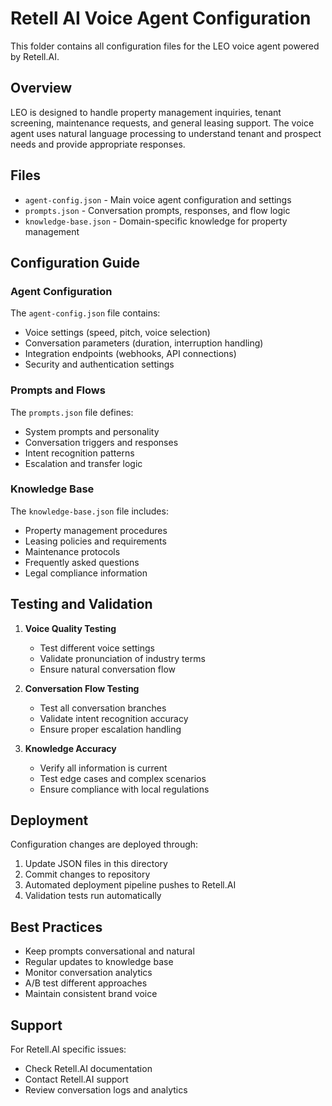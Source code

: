 # Retell AI Voice Agent Configuration

This folder contains all configuration files for the LEO voice agent powered by Retell.AI.

## Overview

LEO is designed to handle property management inquiries, tenant screening, maintenance requests, and general leasing support. The voice agent uses natural language processing to understand tenant and prospect needs and provide appropriate responses.

## Files

- `agent-config.json` - Main voice agent configuration and settings
- `prompts.json` - Conversation prompts, responses, and flow logic
- `knowledge-base.json` - Domain-specific knowledge for property management

## Configuration Guide

### Agent Configuration

The `agent-config.json` file contains:
- Voice settings (speed, pitch, voice selection)
- Conversation parameters (duration, interruption handling)
- Integration endpoints (webhooks, API connections)
- Security and authentication settings

### Prompts and Flows

The `prompts.json` file defines:
- System prompts and personality
- Conversation triggers and responses
- Intent recognition patterns
- Escalation and transfer logic

### Knowledge Base

The `knowledge-base.json` file includes:
- Property management procedures
- Leasing policies and requirements
- Maintenance protocols
- Frequently asked questions
- Legal compliance information

## Testing and Validation

1. **Voice Quality Testing**
   - Test different voice settings
   - Validate pronunciation of industry terms
   - Ensure natural conversation flow

2. **Conversation Flow Testing**
   - Test all conversation branches
   - Validate intent recognition accuracy
   - Ensure proper escalation handling

3. **Knowledge Accuracy**
   - Verify all information is current
   - Test edge cases and complex scenarios
   - Ensure compliance with local regulations

## Deployment

Configuration changes are deployed through:
1. Update JSON files in this directory
2. Commit changes to repository
3. Automated deployment pipeline pushes to Retell.AI
4. Validation tests run automatically

## Best Practices

- Keep prompts conversational and natural
- Regular updates to knowledge base
- Monitor conversation analytics
- A/B test different approaches
- Maintain consistent brand voice

## Support

For Retell.AI specific issues:
- Check Retell.AI documentation
- Contact Retell.AI support
- Review conversation logs and analytics